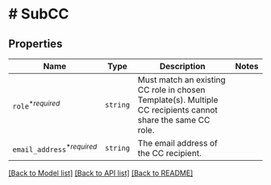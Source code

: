 # # SubCC



## Properties

Name | Type | Description | Notes
------------ | ------------- | ------------- | -------------
| `role`<sup>*_required_</sup> | ```string``` |  Must match an existing CC role in chosen Template(s). Multiple CC recipients cannot share the same CC role.  |  |
| `email_address`<sup>*_required_</sup> | ```string``` |  The email address of the CC recipient.  |  |

[[Back to Model list]](../../README.md#models) [[Back to API list]](../../README.md#endpoints) [[Back to README]](../../README.md)
